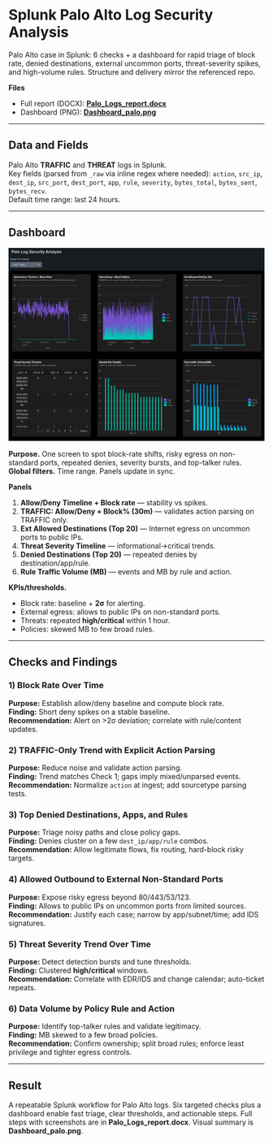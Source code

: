 # Splunk Palo Alto Log Security Analysis

Palo Alto case in Splunk: 6 checks + a dashboard for rapid triage of block rate, denied destinations, external uncommon ports, threat-severity spikes, and high-volume rules. Structure and delivery mirror the referenced repo.

**Files**
- Full report (DOCX): **[Palo_Logs_report.docx](Palo_Logs_report.docx)**
- Dashboard (PNG): **[Dashboard_palo.png](Dashboard_palo.png)**

---

## Data and Fields
Palo Alto **TRAFFIC** and **THREAT** logs in Splunk.  
Key fields (parsed from `_raw` via inline regex where needed): `action`, `src_ip`, `dest_ip`, `src_port`, `dest_port`, `app`, `rule`, `severity`, `bytes_total`, `bytes_sent`, `bytes_recv`.  
Default time range: last 24 hours.

---

## Dashboard

![Dashboard_palo.png](Dashboard_palo.png)

**Purpose.** One screen to spot block-rate shifts, risky egress on non-standard ports, repeated denies, severity bursts, and top-talker rules.  
**Global filters.** Time range. Panels update in sync.

**Panels**
1. **Allow/Deny Timeline + Block rate** — stability vs spikes.  
2. **TRAFFIC: Allow/Deny + Block% (30m)** — validates action parsing on TRAFFIC only.  
3. **Ext Allowed Destinations (Top 20)** — Internet egress on uncommon ports to public IPs.  
4. **Threat Severity Timeline** — informational→critical trends.  
5. **Denied Destinations (Top 20)** — repeated denies by destination/app/rule.  
6. **Rule Traffic Volume (MB)** — events and MB by rule and action.

**KPIs/thresholds.**
- Block rate: baseline + **2σ** for alerting.  
- External egress: allows to public IPs on non-standard ports.  
- Threats: repeated **high/critical** within 1 hour.  
- Policies: skewed MB to few broad rules.

---

## Checks and Findings

### 1) Block Rate Over Time
**Purpose:** Establish allow/deny baseline and compute block rate.  
**Finding:** Short deny spikes on a stable baseline.  
**Recommendation:** Alert on >2σ deviation; correlate with rule/content updates.

### 2) TRAFFIC-Only Trend with Explicit Action Parsing
**Purpose:** Reduce noise and validate action parsing.  
**Finding:** Trend matches Check 1; gaps imply mixed/unparsed events.  
**Recommendation:** Normalize `action` at ingest; add sourcetype parsing tests.

### 3) Top Denied Destinations, Apps, and Rules
**Purpose:** Triage noisy paths and close policy gaps.  
**Finding:** Denies cluster on a few `dest_ip/app/rule` combos.  
**Recommendation:** Allow legitimate flows, fix routing, hard-block risky targets.

### 4) Allowed Outbound to External Non-Standard Ports
**Purpose:** Expose risky egress beyond 80/443/53/123.  
**Finding:** Allows to public IPs on uncommon ports from limited sources.  
**Recommendation:** Justify each case; narrow by app/subnet/time; add IDS signatures.

### 5) Threat Severity Trend Over Time
**Purpose:** Detect detection bursts and tune thresholds.  
**Finding:** Clustered **high/critical** windows.  
**Recommendation:** Correlate with EDR/IDS and change calendar; auto-ticket repeats.

### 6) Data Volume by Policy Rule and Action
**Purpose:** Identify top-talker rules and validate legitimacy.  
**Finding:** MB skewed to a few broad policies.  
**Recommendation:** Confirm ownership; split broad rules; enforce least privilege and tighter egress controls.

---

## Result
A repeatable Splunk workflow for Palo Alto logs. Six targeted checks plus a dashboard enable fast triage, clear thresholds, and actionable steps. Full steps with screenshots are in **Palo_Logs_report.docx**. Visual summary is **Dashboard_palo.png**.
